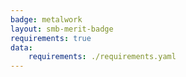 ```yaml
---
badge: metalwork
layout: smb-merit-badge
requirements: true
data:
    requirements: ./requirements.yaml
---
```

